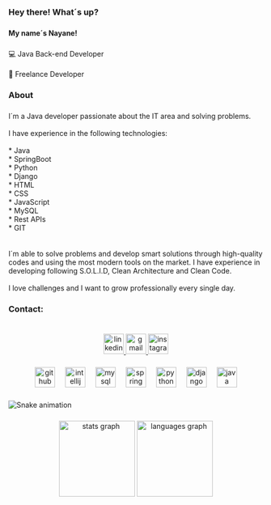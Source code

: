 <h3 align="left">Hey there! What´s up?</h3>

###

<h4 align="left">My name´s Nayane!</h4>

###

<p align="left">💻​ Java Back-end Developer<br><br>💼​ Freelance Developer</p>

###

<h3 align="left">About</h3>

###

<p align="left">I´m a Java developer passionate about the IT area and solving problems.<br><br>I have experience in the following technologies:<br><br>* Java<br>* SpringBoot<br>* Python<br>* Django<br>* HTML<br>* CSS<br>* JavaScript<br>* MySQL<br>* Rest APIs<br>* GIT<br><br><br>I´m able to solve problems and develop smart solutions through high-quality codes and using the most modern tools on the market. I have experience in developing following S.O.L.I.D, Clean Architecture and Clean Code.<br><br>I love challenges and I want to grow professionally every single day.</p>

###

<h3 align="left">Contact:</h3>

###

<br clear="both">

<div align="center">
  <a href="https://www.linkedin.com/in/nayane-costa-37ab242b8/" target="_blank">
    <img src="https://img.shields.io/static/v1?message=LinkedIn&logo=linkedin&label=&color=0077B5&logoColor=white&labelColor=&style=for-the-badge" height="40" alt="linkedin logo"  />
  </a>
  <a href="https://mail.google.com/mail/u/0/?tab=rm&ogbl#inbox" target="_blank">
    <img src="https://img.shields.io/static/v1?message=Gmail&logo=gmail&label=&color=D14836&logoColor=white&labelColor=&style=for-the-badge" height="40" alt="gmail logo"  />
  </a>
  <a href="https://www.instagram.com/nay.silv4/profilecard/?igsh=dXhiYTJjdW5hbW0=" target="_blank">
    <img src="https://img.shields.io/static/v1?message=Instagram&logo=instagram&label=&color=E4405F&logoColor=white&labelColor=&style=for-the-badge" height="40" alt="instagram logo"  />
  </a>
</div>

###

<div align="left">
</div>

###

<div align="center">
  <img src="https://cdn.jsdelivr.net/gh/devicons/devicon/icons/github/github-original.svg" height="40" alt="github logo"  />
  <img width="12" />
  <img src="https://cdn.jsdelivr.net/gh/devicons/devicon/icons/intellij/intellij-original.svg" height="40" alt="intellij logo"  />
  <img width="12" />
  <img src="https://cdn.jsdelivr.net/gh/devicons/devicon/icons/mysql/mysql-original.svg" height="40" alt="mysql logo"  />
  <img width="12" />
  <img src="https://cdn.jsdelivr.net/gh/devicons/devicon/icons/spring/spring-original.svg" height="40" alt="spring logo"  />
  <img width="12" />
  <img src="https://cdn.jsdelivr.net/gh/devicons/devicon/icons/python/python-original.svg" height="40" alt="python logo"  />
  <img width="12" />
  <img src="https://cdn.jsdelivr.net/gh/devicons/devicon/icons/django/django-plain.svg" height="40" alt="django logo"  />
  <img width="12" />
  <img src="https://cdn.jsdelivr.net/gh/devicons/devicon/icons/java/java-original.svg" height="40" alt="java logo"  />
</div>

###

<img src="https://raw.githubusercontent.com/nayanesilv4/nayanesilv4/output/snake.svg" alt="Snake animation" />

###

<div align="center">
  <img src="https://github-readme-stats.vercel.app/api?username=nayanesilv4&hide_title=false&hide_rank=false&show_icons=true&include_all_commits=true&count_private=true&disable_animations=false&theme=dracula&locale=en&hide_border=false&order=1" height="150" alt="stats graph"  />
  <img src="https://github-readme-stats.vercel.app/api/top-langs?username=nayanesilv4&locale=en&hide_title=false&layout=compact&card_width=320&langs_count=5&theme=dracula&hide_border=false&order=2" height="150" alt="languages graph"  />
</div>

###
